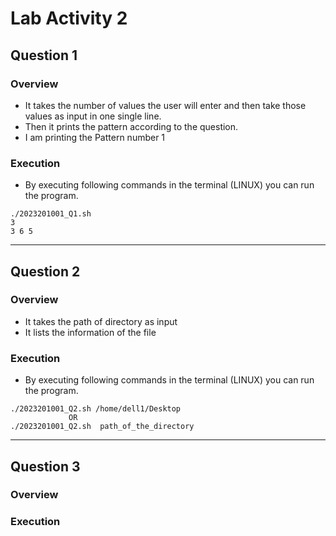 # Lab Activity 2
## Question 1
### Overview
- It takes the number of values the user will enter and then take those values as input in one single line.
- Then it prints the pattern according to the question.
- I am printing the Pattern number 1

### Execution
- By executing following commands in the terminal (LINUX) you can run the program.

```shell
./2023201001_Q1.sh
3
3 6 5
```
***

## Question 2
### Overview
- It takes the path of  directory as input 
- It lists the information of the file
 
### Execution
- By executing following commands in the terminal (LINUX) you can run the program.

```shell
./2023201001_Q2.sh /home/dell1/Desktop
             OR
./2023201001_Q2.sh  path_of_the_directory
```

***
## Question 3
### Overview

 
### Execution


```shell

```
